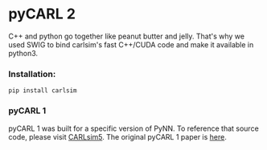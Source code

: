 # pyCARL 2

C++ and python go together like peanut butter and jelly. That's why we used SWIG to bind carlsim's fast C++/CUDA code and make it available in python3.
 
### Installation: 
 
```pip install carlsim``` 

### pyCARL 1
 
pyCARL 1 was built for a specific version of PyNN. To reference that source code, please visit [CARLsim5](https://github.com/UCI-CARL/CARLsim5/tree/master/pyCARL).
The original pyCARL 1 paper is [here](https://arxiv.org/abs/2003.09696).
